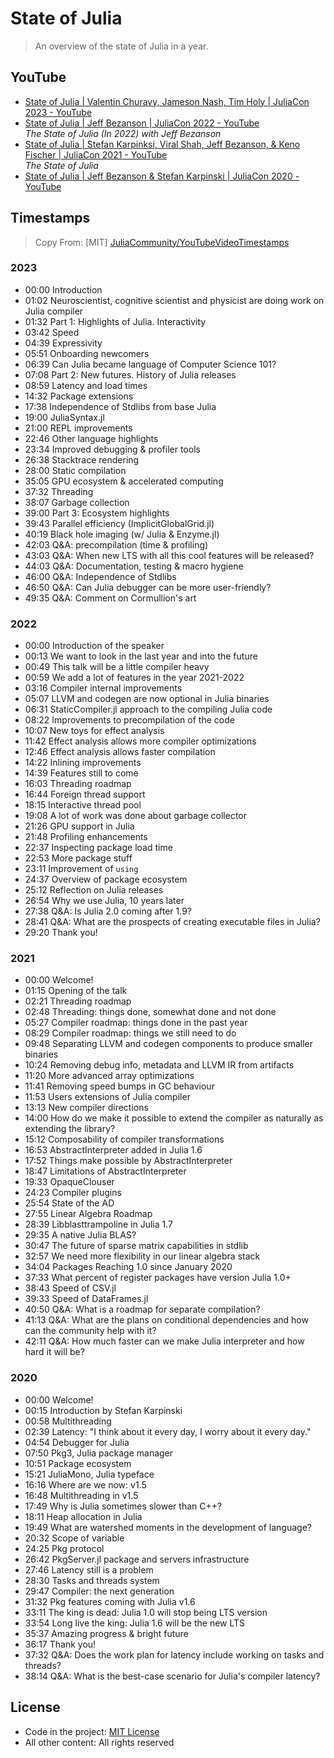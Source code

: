 # State of Julia

> An overview of the state of Julia in a year.

## YouTube

- [State of Julia | Valentin Churavy, Jameson Nash, Tim Holy | JuliaCon 2023 - YouTube](https://www.youtube.com/watch?v=jFhL8EVrz7s)
- [State of Julia |  Jeff Bezanson | JuliaCon 2022 - YouTube](https://www.youtube.com/watch?v=N4h46_TCmGc)  
    *The State of Julia (In 2022) with Jeff Bezanson*
- [State of Julia | Stefan Karpinksi, Viral Shah, Jeff Bezanson, & Keno Fischer | JuliaCon 2021 - YouTube](https://www.youtube.com/watch?v=IlFVwabDh6Q)  
    *The State of Julia*
- [State of Julia | Jeff Bezanson & Stefan Karpinski | JuliaCon 2020 - YouTube](https://www.youtube.com/watch?v=xKrIp4ZVOrg)

## Timestamps

> Copy From: [MIT] [JuliaCommunity/YouTubeVideoTimestamps](https://github.com/JuliaCommunity/YouTubeVideoTimestamps)

### 2023

- 00:00 Introduction
- 01:02 Neuroscientist, cognitive scientist and physicist are doing work on Julia compiler
- 01:32 Part 1: Highlights of Julia. Interactivity
- 03:42 Speed
- 04:39 Expressivity
- 05:51 Onboarding newcomers
- 06:39 Can Julia became language of Computer Science 101?
- 07:08 Part 2: New futures. History of Julia releases
- 08:59 Latency and load times
- 14:32 Package extensions
- 17:38 Independence of Stdlibs from base Julia
- 19:00 JuliaSyntax.jl
- 21:00 REPL improvements
- 22:46 Other language highlights
- 23:34 Improved debugging & profiler tools
- 26:38 Stacktrace rendering
- 28:00 Static compilation
- 35:05 GPU ecosystem & accelerated computing
- 37:32 Threading
- 38:07 Garbage collection
- 39:00 Part 3: Ecosystem highlights
- 39:43 Parallel efficiency (ImplicitGlobalGrid.jl)
- 40:19 Black hole imaging (w/ Julia & Enzyme.jl)
- 42:03 Q&A: precompilation (time & profiling)
- 43:03 Q&A: When new LTS with all this cool features will be released?
- 44:03 Q&A: Documentation, testing & macro hygiene
- 46:00 Q&A: Independence of Stdlibs
- 46:50 Q&A: Can Julia debugger can be more user-friendly?
- 49:35 Q&A: Comment on Cormullion's art

### 2022

- 00:00 Introduction of the speaker
- 00:13 We want to look in the last year and into the future
- 00:49 This talk will be a little compiler heavy
- 00:59 We add a lot of features in the year 2021-2022
- 03:16 Compiler internal improvements
- 05:07 LLVM and codegen are now optional in Julia binaries
- 06:31 StaticCompiler.jl approach to the compiling Julia code
- 08:22 Improvements to precompilation of the code
- 10:07 New toys for effect analysis
- 11:42 Effect analysis allows more compiler optimizations
- 12:46 Effect analysis allows faster compilation
- 14:22 Inlining improvements
- 14:39 Features still to come
- 16:03 Threading roadmap
- 16:44 Foreign thread support
- 18:15 Interactive thread pool
- 19:08 A lot of work was done about garbage collector
- 21:26 GPU support in Julia
- 21:48 Profiling enhancements
- 22:37 Inspecting package load time
- 22:53 More package stuff
- 23:11 Improvement of `using`
- 24:37 Overview of package ecosystem
- 25:12 Reflection on Julia releases
- 26:54 Why we use Julia, 10 years later
- 27:38 Q&A: Is Julia 2.0 coming after 1.9?
- 28:41 Q&A: What are the prospects of creating executable files in Julia?
- 29:20 Thank you!

### 2021

- 00:00 Welcome!
- 01:15 Opening of the talk
- 02:21 Threading roadmap
- 02:48 Threading: things done, somewhat done and not done
- 05:27 Compiler roadmap: things done in the past year
- 08:29 Compiler roadmap: things we still need to do
- 09:48 Separating LLVM and codegen components to produce smaller binaries
- 10:24 Removing debug info, metadata and LLVM IR from artifacts
- 11:20 More advanced array optimizations
- 11:41 Removing speed bumps in GC behaviour
- 11:53 Users extensions of Julia compiler
- 13:13 New compiler directions
- 14:00 How do we make it possible to extend the compiler as naturally as extending the library?
- 15:12 Composability of compiler transformations
- 16:53 AbstractInterpreter added in Julia 1.6
- 17:52 Things make possible by AbstractInterpreter
- 18:47 Limitations of AbstractInterpreter
- 19:33 OpaqueClouser
- 24:23 Compiler plugins
- 25:54 State of the AD
- 27:55 Linear Algebra Roadmap
- 28:39 Libblasttrampoline in Julia 1.7
- 29:35 A native Julia BLAS?
- 30:47 The future of sparse matrix capabilities in stdlib
- 32:57 We need more flexibility in our linear algebra stack
- 34:04 Packages Reaching 1.0 since January 2020
- 37:33 What percent of register packages have version Julia 1.0+
- 38:43 Speed of CSV.jl
- 39:33 Speed of DataFrames.jl
- 40:50 Q&A: What is a roadmap for separate compilation?
- 41:13 Q&A: What are the plans on conditional dependencies and how can the community help with it?
- 42:11 Q&A: How much faster can we make Julia interpreter and how hard it will be?

### 2020

- 00:00 Welcome!
- 00:15 Introduction by Stefan Karpinski
- 00:58 Multithreading
- 02:39 Latency: "I think about it every day, I worry about it every day."
- 04:54 Debugger for Julia
- 07:50 Pkg3, Julia package manager
- 10:51 Package ecosystem
- 15:21 JuliaMono, Julia typeface
- 16:16 Where are we now: v1.5
- 16:48 Multithreading in v1.5
- 17:49 Why is Julia sometimes slower than C++?
- 18:11 Heap allocation in Julia
- 19:49 What are watershed moments in the development of language?
- 20:32 Scope of variable
- 24:25 Pkg protocol
- 26:42 PkgServer.jl package and servers infrastructure
- 27:46 Latency still is a problem
- 28:30 Tasks and threads system
- 29:47 Compiler: the next generation
- 31:32 Pkg features coming with Julia v1.6
- 33:11 The king is dead: Julia 1.0 will stop being LTS version
- 33:54 Long live the king: Julia 1.6 will be the new LTS
- 35:37 Amazing progress & bright future
- 36:17 Thank you!
- 37:32 Q&A: Does the work plan for latency include working on tasks and threads?
- 38:14 Q&A: What is the best-case scenario for Julia's compiler latency?

## License

- Code in the project: [MIT License](LICENSE)
- All other content: All rights reserved
